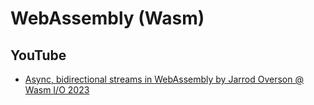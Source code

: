 # WebAssembly (Wasm)
## YouTube
* [Async, bidirectional streams in WebAssembly by Jarrod Overson @ Wasm I/O 2023](https://www.youtube.com/watch?v=AzNEn7bNH8E)
